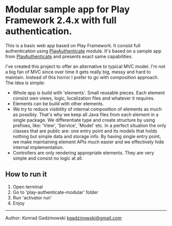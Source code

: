 # Modular sample app for Play Framework 2.4.x with full authentication.

This is a basic web app based on Play Framework. It consist full authentication using [PlayAuthenticate](PlayAuthenticate) module.
It's based on a sample app from [PlayAuthenticate](https://github.com/joscha/play-authenticate) and presents exact same capabilities.

I've created this project to offer an alternative to typical MVC model. I'm not a big fan of MVC since over time it gets really big, messy and hard to maintain. Instead of this horror I prefer to go with composition approach. The idea is simple:
- Whole app is build with 'elements'. Small reusable pieces. Each element consist own views, logic, localization files and whatever it requires.
- Elements can be build with other elements.
- We try to reduce visibility of internal composition of elements as much as possibly. That's why we keep all Java files from each element in a single package. We differentiate type and create structure by using prefixes, like: 'View', 'Service', 'Model' etc. In a perfect situation the only classes that are public are: one entry point and its models that holds nothing but simple data and storage info. By having single entry point, we make maintaining element APIs much easier and we effectively hide internal implementation.
- Controllers are only rendering appropriate elements. They are very simple and consist no logic at all.

## How to run it
1. Open terminal
2. Go to 'play-authenticate-modular' folder
3. Run 'activator run'
4. Enjoy

---

Author: Konrad Gadzinowski <kgadzinowski@gmail.com>